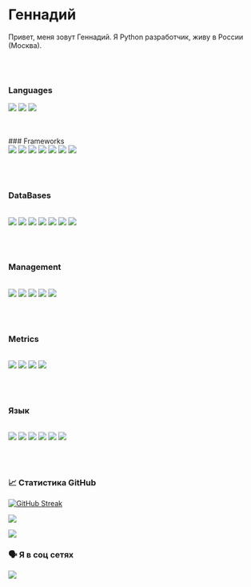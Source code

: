 # Геннадий

Привет, меня зовут Геннадий. Я Python разработчик, живу в России (Москва).


<br><br>
### Languages
<p>
<img src="https://img.shields.io/badge/Python-3776AB?style=for-the-badge&logo=python&logoColor=white"> <img src="https://img.shields.io/badge/HTML5-E34F26?style=for-the-badge&logo=html5&logoColor=white"> <img src="https://img.shields.io/badge/CSS3-1572B6?style=for-the-badge&logo=css3&logoColor=white">
</p>
<br><br>
###  Frameworks
<br>
		<img src="https://img.shields.io/badge/fastapi-109989?style=for-the-badge&logo=FASTAPI&logoColor=white">
		<img src="https://img.shields.io/badge/Django-092E20?style=for-the-badge&logo=django&logoColor=green">
		<img src="https://img.shields.io/badge/Flask-000000?style=for-the-badge&logo=flask&logoColor=white">
		<img src="https://img.shields.io/badge/iohttp-%232C5bb4.svg?style=for-the-badge&logo=aiohttp&logoColor=white">
		<img src="https://img.shields.io/badge/asyncio-000000?style=for-the-badge&logo=python&logoColor=white">
		<img src="https://img.shields.io/badge/OAuth2-808080?style=for-the-badge&logo=python&logoColor=white">
		<img src="https://img.shields.io/badge/json%20web%20tokens-323330?style=for-the-badge&logo=json-web-tokens&logoColor=pink">

<br><br>
###  DataBases
<br>
		<img src="https://img.shields.io/badge/PostgreSQL-316192?style=for-the-badge&logo=postgresql&logoColor=white">
		<img src="https://img.shields.io/badge/MongoDB-%234ea94b.svg?style=for-the-badge&logo=mongodb&logoColor=white">
		<img src="https://img.shields.io/badge/-ElasticSearch-005571?style=for-the-badge&logo=elasticsearch">
		<img src="https://img.shields.io/badge/SQLAlchemy-FF6600?style=for-the-badge&logo=rabbitmq&logoColor=white">
		<img src="https://img.shields.io/badge/ClickHouse-000?style=for-the-badge&logo=apachekafka">
		<img src="https://img.shields.io/badge/Redis-E34F26?style=for-the-badge&logo=redis&logoColor=white">
		<img src="https://img.shields.io/badge/SQLite-07405E?style=for-the-badge&logo=sqlite&logoColor=white">

<br><br>
###  Management
<br>
		<img src="https://img.shields.io/badge/Celery-3776AB?style=for-the-badge&logo=celery&logoColor=white">
		<img src="https://img.shields.io/badge/-Flower-%23Clojure?style=for-the-badge&logo=apacheairflow&logoColor=white">
		<img src="https://img.shields.io/badge/Apache%20Airflow-017CEE?style=for-the-badge&logo=Apache%20Airflow&logoColor=white">
		<img src="https://img.shields.io/badge/gunicorn-%298729.svg?style=for-the-badge&logo=gunicorn&logoColor=white">
		<img src="https://img.shields.io/badge/nginx-%23009639.svg?style=for-the-badge&logo=nginx&logoColor=white">

<br><br>
###  Metrics
<br>
		<img src="https://img.shields.io/badge/Jaeger-3776AB?style=for-the-badge&logo=battle.net&logoColor=white">
		<img src="https://img.shields.io/badge/Kibana-005571?style=for-the-badge&logo=Kibana&logoColor=white">
		<img src="https://img.shields.io/badge/Prometheus-E6522C?style=for-the-badge&logo=Prometheus&logoColor=white">
		<img src="https://img.shields.io/badge/grafana-%23F46800.svg?style=for-the-badge&logo=grafana&logoColor=white">

<br><br>
###  Язык
<br>
		<img src="https://img.shields.io/badge/GitHub-100000?style=for-the-badge&logo=github&logoColor=white">
		<img src="https://img.shields.io/badge/Docker-2CA5E0?style=for-the-badge&logo=docker&logoColor=white">
		<img src="https://img.shields.io/badge/git-%23F05033.svg?style=for-the-badge&logo=git&logoColor=white">
		<img src="https://img.shields.io/badge/PyCharm-000000.svg?&style=for-the-badge&logo=PyCharm&logoColor=white">
		<img src="https://img.shields.io/badge/Postman-FF6C37?style=for-the-badge&logo=postman&logoColor=white">
		<img src="https://img.shields.io/badge/-Swagger-%23Clojure?style=for-the-badge&logo=swagger&logoColor=white">

<br><br>

### 📈 Статистика GitHub

[![GitHub Streak](https://github-readme-streak-stats.herokuapp.com/?user=GennadyBr&theme=dark)](https://git.io/streak-stats)

![](https://github-profile-summary-cards.vercel.app/api/cards/productive-time?username=GennadyBr&theme=solarized_dark)

![](https://komarev.com/ghpvc/?username=GennadyBr&color=dc143c)
<br>

### 🗣 Я в соц сетях

<a href='https://t.me/@gennadybr'>![](https://img.shields.io/badge/Telegram-2CA5E0?style=for-the-badge&logo=telegram&logoColor=white)</a>
